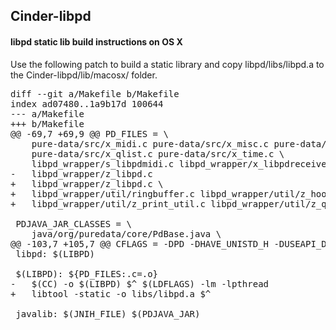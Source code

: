 Cinder-libpd
------------

#### libpd static lib build instructions on OS X

Use the following patch to build a static library and copy libpd/libs/libpd.a
to the Cinder-libpd/lib/macosx/ folder.

<pre>
diff --git a/Makefile b/Makefile
index ad07480..1a9b17d 100644
--- a/Makefile
+++ b/Makefile
@@ -69,7 +69,9 @@ PD_FILES = \
 	pure-data/src/x_midi.c pure-data/src/x_misc.c pure-data/src/x_net.c \
 	pure-data/src/x_qlist.c pure-data/src/x_time.c \
 	libpd_wrapper/s_libpdmidi.c libpd_wrapper/x_libpdreceive.c \
-	libpd_wrapper/z_libpd.c 
+	libpd_wrapper/z_libpd.c \
+	libpd_wrapper/util/ringbuffer.c libpd_wrapper/util/z_hook_util.c \
+	libpd_wrapper/util/z_print_util.c libpd_wrapper/util/z_queued.c
 
 PDJAVA_JAR_CLASSES = \
 	java/org/puredata/core/PdBase.java \
@@ -103,7 +105,7 @@ CFLAGS = -DPD -DHAVE_UNISTD_H -DUSEAPI_DUMMY -I./pure-data/src \
 libpd: $(LIBPD)
 
 $(LIBPD): ${PD_FILES:.c=.o}
-	$(CC) -o $(LIBPD) $^ $(LDFLAGS) -lm -lpthread 
+	libtool -static -o libs/libpd.a $^
 
 javalib: $(JNIH_FILE) $(PDJAVA_JAR)
 
</pre>

